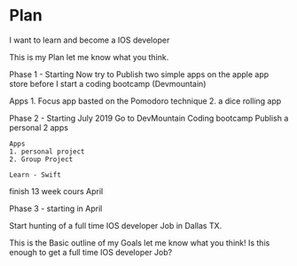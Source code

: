 # Plan

I want to learn and become a IOS developer

This is my Plan let me know what you think.

Phase 1 - Starting Now
  try to Publish two simple apps on the apple app store before I start a coding bootcamp (Devmountain)

  Apps
    1. Focus app basted on the Pomodoro technique
    2. a dice rolling app
    
Phase 2 - Starting July 2019
Go to DevMountain Coding bootcamp
  Publish a personal 2 apps
  
    Apps
    1. personal project
    2. Group Project
    
    Learn - Swift

finish 13 week cours April

Phase 3 - starting in April

Start hunting of a full time IOS developer Job in Dallas TX.


This is the Basic outline of my Goals let me know what you think! Is this enough to get a full time IOS developer Job? 

